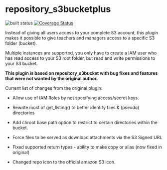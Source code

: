 # repository_s3bucketplus

![built status](https://travis-ci.com/durzo/moodle-repository_s3bucketplus.svg?branch=master)
[![Coverage Status](https://coveralls.io/repos/github/durzo/moodle-repository_s3bucketplus/badge.svg?branch=master)](https://coveralls.io/github/durzo/moodle-repository_s3bucketplus?branch=master)

Instead of giving all users access to your complete S3 account, this plugin makes it
possible to give teachers and managers access to a specific S3 folder (bucket).

Multiple instances are supported, you only have to create a IAM user who has read access
to your S3 root folder, but read and write permissions to your S3 bucket.    

**This plugin is based on repository_s3bucket with bug fixes and features that were not wanted by the original author.**

Current list of changes from the original plugin:

  * Allow use of IAM Roles by not specifying access/secret keys.

  * Rewrite most of get_listing() to better identify files & (pseudo) directories

  * Add chroot base path option to restrict to certain directories within the bucket.

  * Force files to be served as download attachments via the S3 Signed URL

  * Fixed supported return types - ability to make copy or alias (now fixed in original)

  * Changed repo icon to the official amazon S3 icon.